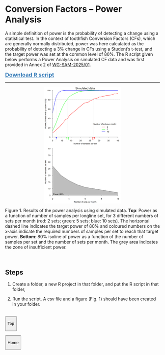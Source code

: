 
<!-- File.md is generated from File.Rmd. Please edit that file -->

# Conversion Factors – Power Analysis

A simple definition of power is the probability of detecting a change
using a statistical test. In the context of toothfish Conversion Factors
(CFs), which are generally normally distributed, power was here
calculated as the probability of detecting a 3% change in CFs using a
Student’s t-test, and the target power was set at the common level of
80%. The R script given below performs a Power Analysis on simulated CF
data and was first provided in Annex 2 of
[WG-SAM-2025/01](https://meetings.ccamlr.org/wg-sam-2025/01).

<a href="./Codes/CF_Power/CF_Power_Analysis.R" style="font-size: 18px; color: #337ab7; font-weight: bold">Download
R script</a>

------------------------------------------------------------------------

<img src="./Codes/CF_Power/CF_Power_Simulated.png" width="50%" style="display: block; margin: auto;" />

Figure 1. Results of the power analysis using simulated data. **Top**:
Power as a function of number of samples per longline set, for 3
different numbers of sets per month (red: 2 sets; green: 5 sets; blue:
10 sets). The horizontal dashed line indicates the target power of 80%
and coloured numbers on the x-axis indicate the required numbers of
samples per set to reach that target power. **Bottom**: 80% isoline of
power as a function of the number of samples per set and the number of
sets per month. The grey area indicates the zone of insufficient power.

<br>

## Steps

1.  Create a folder, a new R project in that folder, and put the R
    script in that folder,

2.  Run the script. A csv file and a figure (Fig. 1) should have been
    created in your folder.

<br>

<button onclick="window.location.href=&#39;./seabed_area_doc.html&#39;;">

Top
</button>

<button onclick="window.location.href=&#39;./&#39;;">

Home
</button>
